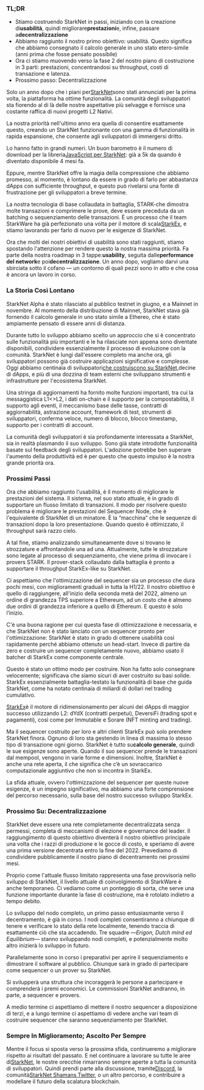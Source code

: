 ### TL;DR

* Stiamo costruendo StarkNet in passi, iniziando con la creazione di**usabilità**, quindi migliorare**prestazioni**e, infine, passare a**decentralizzazione**
* Abbiamo raggiunto il nostro primo obiettivo: usabilità. Questo significa che abbiamo consegnato il calcolo generale in uno stato etero-simile (anni prima che fosse pensato possibile)
* Ora ci stiamo muovendo verso la fase 2 del nostro piano di costruzione in 3 parti: prestazioni, concentrandosi su throughput, costi di transazione e latenza.
* Prossimo passo: Decentralizzazione

Solo un anno dopo che i piani per[StarkNet](https://starknet.io/)sono stati annunciati per la prima volta, la piattaforma ha ottime funzionalità. La comunità degli sviluppatori sta fiorendo al di là delle nostre aspettative più selvagge e fornisce una costante raffica di nuovi progetti L2 Nativi.

La nostra priorità nell'ultimo anno era quella di consentire esattamente questo, creando un StarkNet funzionante con una gamma di funzionalità in rapida espansione, che consente agli sviluppatori di immergersi dritto.

Lo hanno fatto in grandi numeri. Un buon barometro è il numero di download per la libreria[JavaScript per StarkNet](https://www.starknetjs.com/): già a 5k da quando è diventato disponibile 4 mesi fa.

Eppure, mentre StarkNet offre la magia della compressione che abbiamo promesso, al momento, è lontano da essere in grado di farlo per abbastanza dApps con sufficiente throughput, e questo può rivelarsi una fonte di frustrazione per gli sviluppatori a breve termine.

La nostra tecnologia di base collaudata in battaglia, STARK-che dimostra molte transazioni e comprimere le prove, deve essere preceduta da un batching o sequenziamento delle transazioni. È un processo che il team StarkWare ha già perfezionato una volta per il motore di scala[StarkEx](https://starkware.co/starkex/), e stiamo lavorando per farlo di nuovo per le esigenze di StarkNet.

Ora che molti dei nostri obiettivi di usabilità sono stati raggiunti, stiamo spostando l'attenzione per rendere questo la nostra massima priorità. Fa parte della nostra roadmap in 3 tappe:**usability**, seguita dalle**performance del network**e poi**decentralizzazione**. Un anno dopo, vogliamo darvi una sbirciata sotto il cofano — un contorno di quali pezzi sono in atto e che cosa è ancora un lavoro in corso.

### La Storia Così Lontano

StarkNet Alpha è stato rilasciato al pubblico testnet in giugno, e a Mainnet in novembre. Al momento della distribuzione di Mainnet, StarkNet stava già fornendo il calcolo generale in uno stato simile a Ethereo, che è stato ampiamente pensato di essere anni di distanza.

Durante tutto lo sviluppo abbiamo scelto un approccio che si è concentrato sulle funzionalità più importanti e le ha rilasciate non appena sono diventate disponibili, condividere essenzialmente il processo di evoluzione con la comunità. StarkNet è lungi dall'essere completo ma anche ora, gli sviluppatori possono già costruire applicazioni significative e complesse. Oggi abbiamo centinaia di sviluppatori[che costruiscono su StarkNet,](https://starkware.notion.site/Projects-Building-on-StarkNet-a33dee55778a4515a9be9bdae02ee682)decine di dApps, e più di una dozzina di team esterni che sviluppano strumenti e infrastrutture per l'ecosistema StarkNet.

Una stringa di aggiornamenti ha fornito molte funzioni importanti, tra cui la messaggistica L1<>L2, i dati on-chain e il supporto per la compostabilità, il supporto agli eventi, il meccanismo base delle tasse, contratti di aggiornabilità, astrazione account, framework di test, strumenti di sviluppatori, conferma veloce, numero di blocco, blocco timestamp, supporto per i contratti di account.

La comunità degli sviluppatori è sia profondamente interessata a StarkNet, sia in realtà plasmando il suo sviluppo. Sono già state introdotte funzionalità basate sul feedback degli sviluppatori. L'adozione potrebbe ben superare l'aumento della produttività ed è per questo che questo impulso è la nostra grande priorità ora.

### Prossimi Passi

Ora che abbiamo raggiunto l'usabilità, è il momento di migliorare le prestazioni del sistema. Il sistema, nel suo stato attuale, è in grado di supportare un flusso limitato di transazioni. Il modo per risolvere questo problema è migliorare le prestazioni del Sequencer Node, che è l'equivalente di StarkNet di un minatore. È la “macchina” che le sequenze di transazioni dopo la loro presentazione. Quando questo è ottimizzato, il throughput sarà razzo cielo.

A tal fine, stiamo analizzando simultaneamente dove si trovano le strozzature e affrontandole una ad una. Attualmente, tutte le strozzature sono legate al processo di sequenziamento, che viene prima di invocare i provers STARK. Il prover-stack collaudato dalla battaglia è pronto a supportare il throughput StarkEx-like su StarkNet.

Ci aspettiamo che l'ottimizzazione del sequencer sia un processo che dura pochi mesi, con miglioramenti graduali in tutta la H1/22. Il nostro obiettivo è quello di raggiungere, all'inizio della seconda metà del 2022, almeno un ordine di grandezza TPS superiore a Ethereum, ad un costo che è almeno due ordini di grandezza inferiore a quello di Ethereum. E questo è solo l’inizio.

C'è una buona ragione per cui questa fase di ottimizzazione è necessaria, e che StarkNet non è stato lanciato con un sequencer pronto per l'ottimizzazione: StarkNet è stato in grado di ottenere usabilità così rapidamente perché abbiamo ottenuto un head-start. Invece di partire da zero e costruire un sequencer completamente nuovo, abbiamo usato il batcher di StarkEx come componente centrale.

Questo è stato un ottimo modo per costruire. Non ha fatto solo consegnare velocemente; significava che siamo sicuri di aver costruito su basi solide. StarkEx essenzialmente battaglia-testato la funzionalità di base che guida StarkNet, come ha notato centinaia di miliardi di dollari nel trading cumulativo.

[StarkEx](https://starkware.co/starkex/)è il motore di ridimensionamento per alcuni dei dApps di maggior successo utilizzando L2: dYdX (contratti perpetui), DeversiFi (trading spot e pagamenti), così come per Immutable e Sorare (NFT minting and trading).

Ma il sequencer costruito per loro e altri clienti StarkEx può solo prendere StarkNet finora. Ognuno di loro sta gestendo in linea di massima lo stesso tipo di transazione ogni giorno. StarkNet è tutto su**calcolo generale**, quindi le sue esigenze sono aperte. Quando il suo sequencer prende le transazioni dal mempool, vengono in varie forme e dimensioni. Inoltre, StarkNet è anche una rete aperta, il che significa che c’è un sovraccarico computazionale aggiuntivo che non si incontra in StarkEx.

La sfida attuale, ovvero l'ottimizzazione del sequencer per queste nuove esigenze, è un impegno significativo, ma abbiamo una forte comprensione del percorso necessario, sulla base del nostro successo sviluppo StarkEx.

### Prossimo Su: Decentralizzazione

StarkNet deve essere una rete completamente decentralizzata senza permessi, completa di meccanismi di elezione e governance del leader. Il raggiungimento di questo obiettivo diventerà il nostro obiettivo principale una volta che i razzi di produzione e le gocce di costo, e speriamo di avere una prima versione decentrata entro la fine del 2022. Prevediamo di condividere pubblicamente il nostro piano di decentramento nei prossimi mesi.

Proprio come l'attuale flusso limitato rappresenta una fase provvisoria nello sviluppo di StarkNet, il livello attuale di coinvolgimento di StarkWare è anche temporaneo. Ci vediamo come un ponteggio di sorta, che serve una funzione importante durante la fase di costruzione, ma è rotolato indietro a tempo debito.

Lo sviluppo del nodo completo, un primo passo entusiasmante verso il decentramento, è già in corso. I nodi completi consentiranno a chiunque di tenere e verificare lo stato della rete localmente, tenendo traccia di esattamente ciò che sta accadendo. Tre squadre —*Erigon, Dutch mind ed Equilibrium*— stanno sviluppando nodi completi, e potenzialmente molto altro inizierà lo sviluppo in futuro.

Parallelamente sono in corso i preparativi per aprire il sequenziamento e dimostrare il software al pubblico. Chiunque sarà in grado di partecipare come sequencer o un prover su StarkNet.

Si svilupperà una struttura che incoraggerà le persone a partecipare e comprenderà i premi economici. Le commissioni StarkNet andranno, in parte, a sequencer e provers.

A medio termine ci aspettiamo di mettere il nostro sequencer a disposizione di terzi, e a lungo termine ci aspettiamo di vedere anche vari team di costruire sequencer che saranno sequenziamento per StarkNet.

### Sempre In Miglioramento; Ascolto Per Sempre

Mentre il focus si sposta verso la prossima sfida, continueremo a migliorare rispetto ai risultati del passato. E nel continuare a lavorare su tutte le aree di[StarkNet](https://starknet.io/), le nostre orecchie rimarranno sempre aperte a tutta la comunità di sviluppatori. Quindi prendi parte alla discussione, tramite[Discord](https://discord.com/invite/uJ9HZTUk2Y), la comunità[StarkNet Shamans](https://www.google.com/search?client=safari&rls=en&q=StarkNet+Shamans&ie=UTF-8&oe=UTF-8),[Twitter](https://twitter.com/Starknet_Intern), o un altro percorso, e contribuire a modellare il futuro della scalatura blockchain.